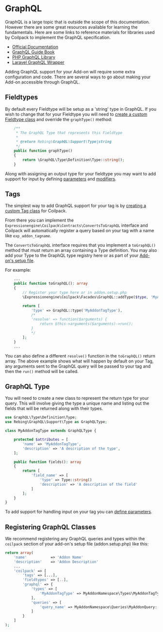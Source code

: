 # GraphQL

GraphQL is a large topic that is outside the scope of this documentation.  However there are some great resources available for learning the fundamentals.  Here are some links to reference materials for libraries used by Coilpack to implement the GraphQL specification.

- [Official Documentation](https://graphql.org/learn/)
- [GraphQL Guide Book](https://github.com/GraphQLGuide/book)
- [PHP GraphQL Library](https://webonyx.github.io/graphql-php/)
- [Laravel GraphQL Wrapper](https://github.com/rebing/graphql-laravel#usage)

Adding GraphQL support for your Add-on will require some extra configuration and code.  There are several ways to go about making your Add-on accessible through GraphQL.

## Fieldtypes

By default every Fieldtype will be setup as a 'string' type in GraphQL.  If you wish to change that for your Fieldtype you will need to [create a custom Fieldtype class](./fieldtypes#custom-fieldtypes) and override the `graphType()` method:

```php
    /**
     * The GraphQL Type that represents this Fieldtype
     *
     * @return Rebing\GraphQL\Support\Type|string
     */
    public function graphType()
    {
        return \GraphQL\Type\Definition\Type::string();
    }
```

Along with assigning an output type for your fieldtype you may want to add support for input by defining [parameters](./fieldtypes#defining-parameters) and [modifiers](./fieldtypes#defining-modifiers).

## Tags

The simplest way to add GraphQL support for your tag is by [creating a custom Tag class](./tags#custom-template-tags) for Coilpack.

From there you can implement the `Expressionengine\Coilpack\Contracts\ConvertsToGraphQL`
interface and Coilpack will automatically register a query based on your tag with a name like `exp_addon_tagname`.

The `ConvertsToGraphQL` interface requires that you implement a `toGraphQL()` method that must return an array containing a Type definition.  You may also add your Type to the GraphQL type registry here or as part of your [Add-on's setup file](#registering-graphql-classes).

For example:

```php
    ...
    public function toGraphQL(): array
    {
        // Register your type here or in addon.setup.php
        \Expressionengine\Coilpack\Facades\GraphQL::addType($type, 'MyAddonTagType');

        return [
            'type' => GraphQL::type('MyAddonTagType'),
            /*
            'resolve' => function($arguments) {
                return $this->arguments($arguments)->run();
            }
            */
        ];
    }
    ...
```

You can also define a different `resolve()` function in the `toGraphQL()` return array.  The above example shows what will happen by default on your Tag, any arguments sent to the GraphQL query will be passed to your tag and then the `run()` method will be called.


## GraphQL Type

You will need to create a new class to represent the return type for your query.  This will involve giving the type a unique name and listing out the fields that will be returned along with their types.

```php
use GraphQL\Type\Definition\Type;
use Rebing\GraphQL\Support\Type as GraphQLType;

class MyAddonTagType extends GraphQLType {

    protected $attributes = [
        'name' => 'MyAddonTagType',
        'description' => 'A description of the type',
    ];

    public function fields(): array
    {
        return [
            'field_name' => [
                'type' => Type::string()
                'description' => 'A description of the field'
            ]
        ];
    }
}
```

To add support for handling input on your tag you can [define parameters](./tags#defining-parameters).


## Registering GraphQL Classes

We recommend registering any GraphQL queries and types within the `coilpack` section of your add-on's setup file (addon.setup.php) like this:

```php
return array(
    'name'           => 'Addon Name'
    'description'    => 'Addon Description'
    ...
    'coilpack' => [
        'tags' => [...],
        'fieldtypes' => [..],
        'graphql' => {
            'types' => [
                'MyAddonTagType' => MyAddonNamespace\Types\MyAddonTagType::class
            ],
            'queries' => [
                'query_name' => MyAddonNamespace\Queries\MyAddonQuery::class
            ]
        }
    ]
);
```
